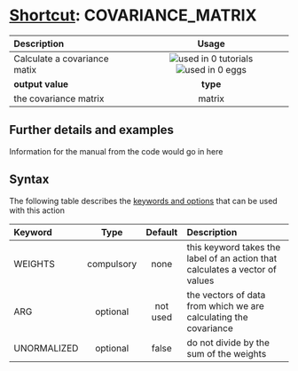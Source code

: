 # [Shortcut](shortcuts.md): COVARIANCE_MATRIX

| Description    | Usage |
|:--------|:--------:|
| Calculate a covariance matix | ![used in 0 tutorials](https://img.shields.io/badge/tutorials-0-red.svg)![used in 0 eggs](https://img.shields.io/badge/nest-0-red.svg)|
 | **output value** | **type** |
| the covariance matrix | matrix |

## Further details and examples 
Information for the manual from the code would go in here 
## Syntax 
The following table describes the [keywords and options](parsing.md) that can be used with this action 

| Keyword | Type | Default | Description |
|:-------|:----:|:-------:|:-----------|
| WEIGHTS | compulsory | none | this keyword takes the label of an action that calculates a vector of values |
| ARG | optional | not used | the vectors of data from which we are calculating the covariance |
| UNORMALIZED | optional | false |  do not divide by the sum of the weights |
